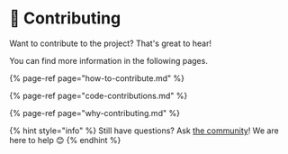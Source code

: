 # 👏 Contributing

Want to contribute to the project? That's great to hear!

You can find more information in the following pages.

{% page-ref page="how-to-contribute.md" %}

{% page-ref page="code-contributions.md" %}

{% page-ref page="why-contributing.md" %}

{% hint style="info" %}
Still have questions? Ask [the community](https://community.frontity.org/)! We are here to help 😊
{% endhint %}

